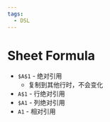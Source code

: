 ```yaml
---
tags:
  - DSL
---
```


# Sheet Formula

- `$A$1` - 绝对引用
  - 复制到其他行时，不会变化
- `A$1` - 行绝对引用
- `$A1` - 列绝对引用
- `A1` - 相对引用
